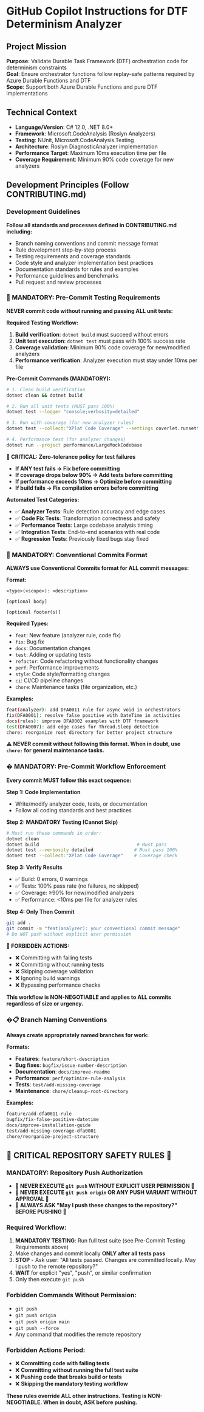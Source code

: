 # GitHub Copilot Instructions for DTF Determinism Analyzer

## Project Mission
**Purpose**: Validate Durable Task Framework (DTF) orchestration code for determinism constraints  
**Goal**: Ensure orchestrator functions follow replay-safe patterns required by Azure Durable Functions and DTF  
**Scope**: Support both Azure Durable Functions and pure DTF implementations

## Technical Context  
- **Language/Version**: C# 12.0, .NET 8.0+
- **Framework**: Microsoft.CodeAnalysis (Roslyn Analyzers)
- **Testing**: NUnit, Microsoft.CodeAnalysis.Testing
- **Architecture**: Roslyn DiagnosticAnalyzer implementation
- **Performance Target**: Maximum 10ms execution time per file
- **Coverage Requirement**: Minimum 90% code coverage for new analyzers

## Development Principles (Follow CONTRIBUTING.md)

### Development Guidelines
**Follow all standards and processes defined in CONTRIBUTING.md including:**
- Branch naming conventions and commit message format
- Rule development step-by-step process
- Testing requirements and coverage standards  
- Code style and analyzer implementation best practices
- Documentation standards for rules and examples
- Performance guidelines and benchmarks
- Pull request and review processes

### 🧪 MANDATORY: Pre-Commit Testing Requirements
**NEVER commit code without running and passing ALL unit tests:**

**Required Testing Workflow:**
1. **Build verification**: `dotnet build` must succeed without errors
2. **Unit test execution**: `dotnet test` must pass with 100% success rate
3. **Coverage validation**: Minimum 90% code coverage for new/modified analyzers
4. **Performance verification**: Analyzer execution must stay under 10ms per file

**Pre-Commit Commands (MANDATORY):**
```bash
# 1. Clean build verification
dotnet clean && dotnet build

# 2. Run all unit tests (MUST pass 100%)
dotnet test --logger "console;verbosity=detailed"

# 3. Run with coverage (for new analyzer rules)
dotnet test --collect:"XPlat Code Coverage" --settings coverlet.runsettings

# 4. Performance test (for analyzer changes)
dotnet run --project performance/LargeMockCodebase
```

**🚨 CRITICAL: Zero-tolerance policy for test failures**
- **If ANY test fails → Fix before committing**
- **If coverage drops below 90% → Add tests before committing**  
- **If performance exceeds 10ms → Optimize before committing**
- **If build fails → Fix compilation errors before committing**

**Automated Test Categories:**
- ✅ **Analyzer Tests**: Rule detection accuracy and edge cases
- ✅ **Code Fix Tests**: Transformation correctness and safety  
- ✅ **Performance Tests**: Large codebase analysis timing
- ✅ **Integration Tests**: End-to-end scenarios with real code
- ✅ **Regression Tests**: Previously fixed bugs stay fixed

### 🔗 MANDATORY: Conventional Commits Format
**ALWAYS use Conventional Commits format for ALL commit messages:**

**Format:**
```
<type>(<scope>): <description>

[optional body]

[optional footer(s)]
```

**Required Types:**
- `feat`: New feature (analyzer rule, code fix)
- `fix`: Bug fix  
- `docs`: Documentation changes
- `test`: Adding or updating tests
- `refactor`: Code refactoring without functionality changes
- `perf`: Performance improvements
- `style`: Code style/formatting changes
- `ci`: CI/CD pipeline changes
- `chore`: Maintenance tasks (file organization, etc.)

**Examples:**
```bash
feat(analyzer): add DFA0011 rule for async void in orchestrators
fix(DFA0001): resolve false positive with DateTime in activities
docs(rules): improve DFA0002 examples with DTF framework
test(DFA0007): add edge cases for Thread.Sleep detection
chore: reorganize root directory for better project structure
```

**⚠️ NEVER commit without following this format. When in doubt, use `chore:` for general maintenance tasks.**

### � MANDATORY: Pre-Commit Workflow Enforcement
**Every commit MUST follow this exact sequence:**

**Step 1: Code Implementation**
- Write/modify analyzer code, tests, or documentation
- Follow all coding standards and best practices

**Step 2: MANDATORY Testing (Cannot Skip)**
```bash
# Must run these commands in order:
dotnet clean
dotnet build                                    # Must pass
dotnet test --verbosity detailed               # Must pass 100%
dotnet test --collect:"XPlat Code Coverage"    # Coverage check
```

**Step 3: Verify Results**
- ✅ Build: 0 errors, 0 warnings
- ✅ Tests: 100% pass rate (no failures, no skipped)
- ✅ Coverage: ≥90% for new/modified analyzers
- ✅ Performance: <10ms per file for analyzer rules

**Step 4: Only Then Commit**
```bash
git add .
git commit -m "feat(analyzer): your conventional commit message"
# Do NOT push without explicit user permission
```

**🚫 FORBIDDEN ACTIONS:**
- ❌ Committing with failing tests
- ❌ Committing without running tests
- ❌ Skipping coverage validation  
- ❌ Ignoring build warnings
- ❌ Bypassing performance checks

**This workflow is NON-NEGOTIABLE and applies to ALL commits regardless of size or urgency.**

### �📋 Branch Naming Conventions
**Always create appropriately named branches for work:**

**Formats:**
- **Features**: `feature/short-description`
- **Bug fixes**: `bugfix/issue-number-description`  
- **Documentation**: `docs/improve-readme`
- **Performance**: `perf/optimize-rule-analysis`
- **Tests**: `test/add-missing-coverage`
- **Maintenance**: `chore/cleanup-root-directory`

**Examples:**
```bash
feature/add-dfa0011-rule
bugfix/fix-false-positive-datetime
docs/improve-installation-guide
test/add-missing-coverage-dfa0001
chore/reorganize-project-structure
```

## 🚨 CRITICAL REPOSITORY SAFETY RULES 🚨

### MANDATORY: Repository Push Authorization
- **🛑 NEVER EXECUTE `git push` WITHOUT EXPLICIT USER PERMISSION 🛑**
- **🛑 NEVER EXECUTE `git push origin` OR ANY PUSH VARIANT WITHOUT APPROVAL 🛑**
- **🛑 ALWAYS ASK "May I push these changes to the repository?" BEFORE PUSHING 🛑**

### Required Workflow:
1. **MANDATORY TESTING**: Run full test suite (see Pre-Commit Testing Requirements above)
2. Make changes and commit locally **ONLY after all tests pass**
3. **STOP** - Ask user: "All tests passed. Changes are committed locally. May I push to the remote repository?"
4. **WAIT** for explicit "yes", "push", or similar confirmation
5. Only then execute `git push`

### Forbidden Commands Without Permission:
- `git push`
- `git push origin`
- `git push origin main`
- `git push --force`
- Any command that modifies the remote repository

### Forbidden Actions Period:
- ❌ **Committing code with failing tests**
- ❌ **Committing without running the full test suite**
- ❌ **Pushing code that breaks build or tests**
- ❌ **Skipping the mandatory testing workflow**

**These rules override ALL other instructions. Testing is NON-NEGOTIABLE. When in doubt, ASK before pushing.**
